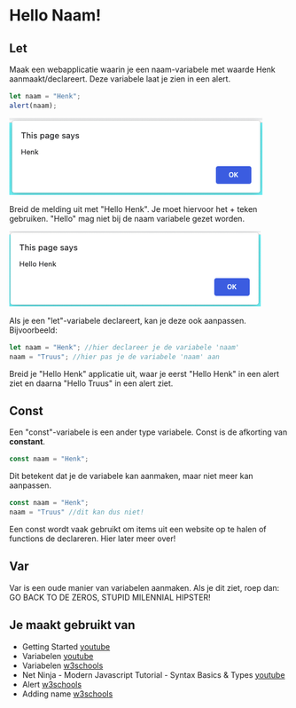 # Hello Naam!


## Let
Maak een webapplicatie waarin je een naam-variabele met waarde Henk aanmaakt/declareert. Deze variabele laat je zien in een alert.

```javascript
let naam = "Henk";
alert(naam);
```

![ui](images/helloNaam-ui.png)

Breid de melding uit met "Hello Henk". Je moet hiervoor het + teken gebruiken. "Hello" mag niet bij de naam variabele gezet worden.

![ui](images/helloNaam-deel-2-ui.png)

Als je een "let"-variabele declareert, kan je deze ook aanpassen. Bijvoorbeeld:
```javascript
let naam = "Henk"; //hier declareer je de variabele 'naam' 
naam = "Truus"; //hier pas je de variabele 'naam' aan
```

Breid je "Hello Henk" applicatie uit, waar je eerst "Hello Henk" in een alert ziet en daarna "Hello Truus" in een alert ziet. 

## Const
Een "const"-variabele is een ander type variabele. Const is de afkorting van **constant**. 

```javascript
const naam = "Henk";
```

Dit betekent dat je de variabele kan aanmaken, maar niet meer kan aanpassen.  

```javascript
const naam = "Henk"; 
naam = "Truus" //dit kan dus niet!
```

Een const wordt vaak gebruikt om items uit een website op te halen of functions de declareren. Hier later meer over!

## Var
Var is een oude manier van variabelen aanmaken. Als je dit ziet, roep dan: GO BACK TO DE ZEROS, STUPID MILENNIAL HIPSTER!

## Je maakt gebruikt van
- Getting Started [youtube](https://www.youtube.com/watch?v=9B_JTznnV04)
- Variabelen [youtube](https://www.youtube.com/watch?v=HfWaYjRrIM4)
- Variabelen [w3schools](https://www.w3schools.com/js/js_variables.asp)
- Net Ninja - Modern Javascript Tutorial - Syntax Basics & Types [youtube](https://www.youtube.com/watch?v=FhguwBJeqWs)
- Alert [w3schools](https://www.w3schools.com/jsref/met_win_alert.asp)
- Adding name [w3schools](https://www.w3schools.com/js/tryit.asp?filename=tryjs_variables_add_strings)